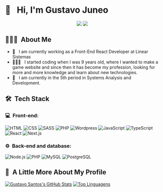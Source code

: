 <h1>👋 &nbsp; Hi, I'm Gustavo Juneo</h1>

<p align="center">
<a href="https://instagram.com/gusta.vt"><img src="https://img.shields.io/badge/-@gusta.vt-E4405F?style=flat-square&logo=Instagram&logoColor=white"/></a>
<a href="https://www.linkedin.com/in/gustavo-juneo/"><img src="http://img.shields.io/badge/-Gustavo%20Santos-0077B5?style=flat-square&logo=Linkedin&logoColor=white"/></a>

</p>

<h2> 👨🏻‍💻 &nbsp;About Me </h2>

- :briefcase: &nbsp; I am currently working as a Front-End React Developer at Linear Sistemas 
- 👨🏻‍💻 &nbsp; I started coding when I was 9 years old, where I wanted to make a game website and since then it has become my profession, looking for more and more knowledge and learn about new technologies.
- 📖 &nbsp; I am currently in the 5th period in Systems Analysis and Development.

<h2> 🛠 &nbsp;Tech Stack</h2>
<h3>💻 &nbsp;Front-end:</h3>

![HTML](https://img.shields.io/badge/-HTML-333333?style=flat&logo=HTML5)
![CSS](https://img.shields.io/badge/-CSS-333333?style=flat&logo=CSS3&logoColor=1572B6)
![SASS](https://img.shields.io/badge/-CSS-333333?style=flat&logo=SASS&logoColor=CF649A)
![PHP](https://img.shields.io/badge/-PHP-333333?style=flat&logo=php&logoColor=474A8A)
![Wordpress](https://img.shields.io/badge/-Wordpress-333333?style=flat&logo=wordpress)
![JavaScript](https://img.shields.io/badge/-JavaScript-333333?style=flat&logo=javascript)
![TypeScript](https://img.shields.io/badge/-TypeScript-333333?style=flat&logo=typescript&logoColor=1572B6)
![React](https://img.shields.io/badge/-React-333333?style=flat&logo=react)
![Next.js](https://img.shields.io/badge/-Next.js-333333?style=flat&logo=Next.js)

<h3>⚙️ &nbsp;Back-end and database:</h3>

![Node.js](https://img.shields.io/badge/-Node.js-333333?style=flat&logo=node.js)
![PHP](https://img.shields.io/badge/-PHP-333333?style=flat&logo=php&logoColor=474A8A)
![MySQL](https://img.shields.io/badge/-MySQL-333333?style=flat&logo=mysql)
![PostgreSQL](https://img.shields.io/badge/-PostgreSQL-333333?style=flat&logo=postgresql&)

<h2>🚀 &nbsp;A Little More About My Profile</h2>

[![Gustavo Santos's GitHub Stats](https://github-readme-stats.vercel.app/api?username=gustavojuneo&show_icons=true&theme=dracula)](https://github.com/anuraghazra/github-readme-stats)
[![Top Linguagens](https://github-readme-stats.vercel.app/api/top-langs/?username=gustavojuneo&layout=compact&theme=dark&hide_border=true&cache_seconds=2000)](https://github.com/gustavojuneo)
